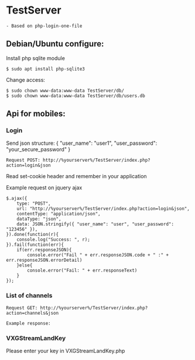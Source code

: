 # TestServer

	- Based on php-login-one-file


## Debian/Ubuntu configure:

Install php sqlite module

	$ sudo apt install php-sqlite3
	
Change access:

	$ sudo chown www-data:www-data TestServer/db/
	$ sudo chown www-data:www-data TestServer/db/users.db


## Api for mobiles:


### Login

Send json structure:  { "user_name": "user1", "user_password": "your_secure_password" }

	Request POST: http://%yourserver%/TestServer/index.php?action=login&json

Read set-cookie header and remember in your application

Example request on jquery ajax

	$.ajax({
		type: "POST",
		url: "http://%yourserver%/TestServer/index.php?action=login&json",
		contentType: "application/json",
		dataType: "json",
		data: JSON.stringify({ "user_name": "user", "user_password": "123456" }),
	}).done(function(r){
		console.log("Success: ", r);
	}).fail(function(err){
		if(err.responseJSON){
			console.error("Fail " + err.responseJSON.code + " :" + err.responseJSON.errorDetail)
		}else{
			console.error("Fail: " + err.responseText)
		}
	});


### List of channels

	Request GET: http://%yourserver%/TestServer/index.php?action=channels&json

	Example response:
	
### VXGStreamLandKey

Please enter your key in VXGStreamLandKey.php 
